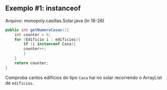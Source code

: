 ## Exemplo #1: instanceof
Arquivo: monopoly.casillas.Solar.java (ln 18-26)
```java
public int getNumeroCasas(){
	int counter = 0;
	for (Edificio i : edificios){
		if (i instanceof Casa){
		counter++;
		}
	}
	return counter;
}
```
Comproba cantos edificios do tipo `Casa` hai no solar recorrendo o ArrayList de `edificios`.
